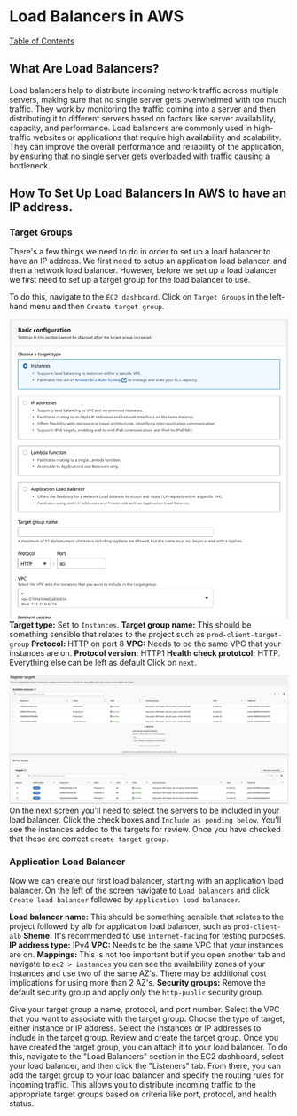 # Load Balancers in AWS
[Table of Contents](/readme.md)

## What Are Load Balancers?
Load balancers help to distribute incoming network traffic across multiple servers, making sure that no single server gets overwhelmed with too much traffic. They work by monitoring the traffic coming into a server and then distributing it to different servers based on factors like server availability, capacity, and performance. Load balancers are commonly used in high-traffic websites or applications that require high availability and scalability. They can improve the overall performance and reliability of the application, by ensuring that no single server gets overloaded with traffic causing a bottleneck.

## How To Set Up Load Balancers In AWS to have an IP address.

### Target Groups

There's a few things we need to do in order to set up a load balancer to have an IP address. We first need to setup an application load balancer, and then a network load balancer. However, before we set up a load balancer we first need to set up a target group for the load balancer to use.

To do this, navigate to the `EC2 dashboard`. Click on `Target Groups` in the left-hand menu and then `Create target group`.

![create-target-group](/Assets/load-balancers-in-aws/target-group.png)
<b>Target type:</b> Set to `Instances`.
<b>Target group name:</b> This should be something sensible that relates to the project such as `prod-client-target-group`
<b>Protocol:</b> HTTP on port 8
<b>VPC:</b> Needs to be the same VPC that your instances are on.
<b>Protocol version:</b> HTTP1
<b>Health check prototcol:</b> HTTP.
Everything else can be left as default
Click on `next`.

![seclect-targets](/Assets/load-balancers-in-aws/select-targets.png)
On the next screen you'll need to select the servers to be included in your load balancer. Click the check boxes and `Include as pending below`. You'll see the instances added to the targets for review. Once you have checked that these are correct `create target group`.

### Application Load Balancer

Now we can create our first load balancer, starting with an application load balancer. On the left of the screen navigate to `Load balancers` and click `Create load balancer` followed by `Application load balanacer`.

<b>Load balancer name:</b> This should be something sensible that relates to the project followed by alb for application load balancer, such as `prod-client-alb`
<b>Sheme:</b> It's recommended to use `internet-facing` for testing purposes.
<b>IP address type:</b> IPv4 
<b>VPC:</b> Needs to be the same VPC that your instances are on.
<b>Mappings:</b> This is not too important but if you open another tab and navigate to `ec2 > instances` you can see the availability zones of your instances and use two of the same AZ's. There may be additional cost implications for using more than 2 AZ's.
<b>Security groups:</b> Remove the default security group and apply <em>only</em> the `http-public` security group.

Give your target group a name, protocol, and port number.
Select the VPC that you want to associate with the target group.
Choose the type of target, either instance or IP address.
Select the instances or IP addresses to include in the target group.
Review and create the target group.
Once you have created the target group, you can attach it to your load balancer. To do this, navigate to the "Load Balancers" section in the EC2 dashboard, select your load balancer, and then click the "Listeners" tab. From there, you can add the target group to your load balancer and specify the routing rules for incoming traffic. This allows you to distribute incoming traffic to the appropriate target groups based on criteria like port, protocol, and health status.